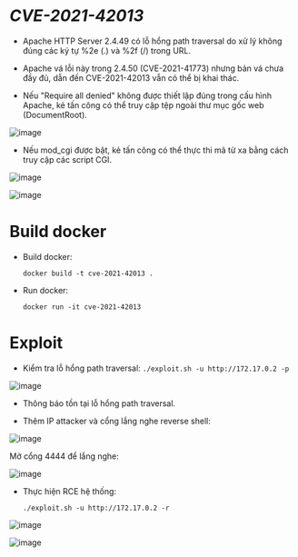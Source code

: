 # *CVE-2021-42013*

- Apache HTTP Server 2.4.49 có lỗ hổng path traversal do xử lý không đúng các ký tự %2e (.) và %2f (/) trong URL.

- Apache vá lỗi này trong 2.4.50 (CVE-2021-41773) nhưng bản vá chưa đầy đủ, dẫn đến CVE-2021-42013 vẫn có thể bị khai thác.

- Nếu "Require all denied" không được thiết lập đúng trong cấu hình Apache, kẻ tấn công có thể truy cập tệp ngoài thư mục gốc web (DocumentRoot).

![image](https://github.com/user-attachments/assets/dd8d8127-57f3-4916-b02e-e34f84b9813f)

- Nếu mod_cgi được bật, kẻ tấn công có thể thực thi mã từ xa bằng cách truy cập các script CGI.

![image](https://github.com/user-attachments/assets/e5732bc8-d12e-4307-a6af-225a551ef2f8)

![image](https://github.com/user-attachments/assets/0360a58f-0d9e-4d69-8e23-2a85d6e0a4b2)

# Build docker

- Build docker:

    `docker build -t cve-2021-42013 .`

- Run docker:

    `docker run -it cve-2021-42013`

# Exploit

- Kiểm tra lỗ hổng path traversal:
    `./exploit.sh -u http://172.17.0.2 -p`

![image](https://github.com/user-attachments/assets/1e4349ae-952f-4476-a472-0a9172d0ebb7)

- Thông báo tồn tại lỗ hổng path traversal.

- Thêm IP attacker và cổng lắng nghe reverse shell:

 ![image](https://github.com/user-attachments/assets/6e238eac-8a45-420d-ae45-9b738b35fa9c)
 
Mở cổng 4444 để lắng nghe:

![image](https://github.com/user-attachments/assets/d771e130-c13a-43a4-94e4-804fed971180)

- Thực hiện RCE hệ thống:

  `./exploit.sh -u http://172.17.0.2 -r`

![image](https://github.com/user-attachments/assets/d7db53d7-151e-491e-b979-c53e753ceb48)

![image](https://github.com/user-attachments/assets/16399b17-269f-474c-afd7-ce4fa873b26f)

